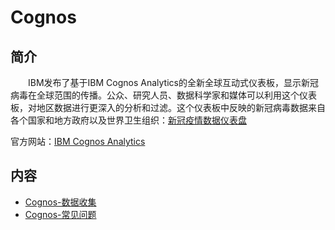 # Cognos

## 简介

&#8195;&#8195;IBM发布了基于IBM Cognos Analytics的全新全球互动式仪表板，显示新冠病毒在全球范围的传播。公众、研究人员、数据科学家和媒体可以利用这个仪表板，对地区数据进行更深入的分析和过滤。这个仪表板中反映的新冠病毒数据来自各个国家和地方政府以及世界卫生组织：[新冠疫情数据仪表盘](https://accelerator.weather.com/bi/?boardId=iC2B38B09B142481EB83935F6419CA837)

官方网站：[IBM Cognos Analytics](https://www.ibm.com/cn-zh/products/cognos-analytics?lnk=STW_CN_STESCH&lnk2=trial_CogAnalytics&pexp=def&psrc=none&mhsrc=ibmsearch_a&mhq=Cognos)

## 内容
- [Cognos-数据收集](https://gitbook.big1000.com/06-IBM_Database&Middleware&Other/05-Cognos/01-Cognos-%E6%95%B0%E6%8D%AE%E6%94%B6%E9%9B%86.html) 
- [Cognos-常见问题](https://gitbook.big1000.com/06-IBM_Database&Middleware&Other/05-Cognos/02-Cognos-%E5%B8%B8%E8%A7%81%E9%97%AE%E9%A2%98.html) 

